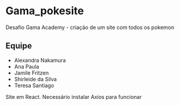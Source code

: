# Gama_pokesite
Desafio Gama Academy - criação de um site com todos os pokemon

## Equipe 
- Alexandra Nakamura 
- Ana Paula
- Jamile Fritzen
- Shirleide da Silva
- Teresa Santiago



Site em React. Necessário instalar Axios para funcionar
